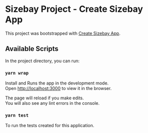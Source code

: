 # Sizebay Project - Create Sizebay App

This project was bootstrapped with [Create Sizebay App](https://github.com/sizebay/create-szb-app).

## Available Scripts

In the project directory, you can run:

### `yarn wrap`

Install and Runs the app in the development mode.\
Open [http://localhost:3000](http://localhost:3000) to view it in the browser.

The page will reload if you make edits.\
You will also see any lint errors in the console.

### `yarn test`

To run the tests created for this application.
